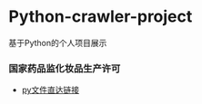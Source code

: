 # Python-crawler-project
基于Python的个人项目展示

###  国家药品监化妆品生产许可
- [py文件直达链接](https://github.com/AsuraNaraka/Python-crawler-project/blob/672a888015a652813d0ae202d3cc25f4258842dc/%E5%9B%BD%E5%AE%B6%E8%8D%AF%E5%93%81%E7%9B%91%E5%8C%96%E5%A6%86%E5%93%81%E7%94%9F%E4%BA%A7%E8%AE%B8%E5%8F%AF/SPDA.py)




